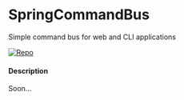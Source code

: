 # SpringCommandBus
Simple command bus for web and CLI applications

[![Repo](https://jitpack.io/v/ummo93/SpringCommandBus.svg)](https://jitpack.io/#ummo93/SpringCommandBus)

#### Description
Soon...

